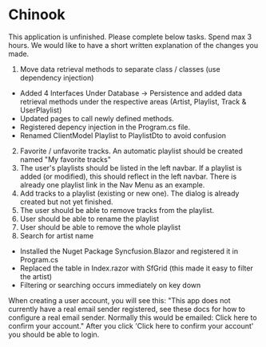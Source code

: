 # Chinook

This application is unfinished. Please complete below tasks. Spend max 3 hours. We would like to have a short written explanation of the changes you made.

1. Move data retrieval methods to separate class / classes (use dependency injection)

* Added 4 Interfaces Under Database -> Persistence and added data retrieval methods under the respective areas (Artist, Playlist, Track & UserPlaylist)
* Updated pages to call newly defined methods.
* Registered depency injection in the Program.cs file.
* Renamed ClientModel Playlist to PlaylistDto to avoid confusion

2. Favorite / unfavorite tracks. An automatic playlist should be created named "My favorite tracks"
4. The user's playlists should be listed in the left navbar. If a playlist is added (or modified), this should reflect in the left navbar. There is already one playlist link in the Nav Menu as an example.
3. Add tracks to a playlist (existing or new one). The dialog is already created but not yet finished.
5. The user should be able to remove tracks from the playlist.
6. User should be able to rename the playlist
6. User should be able to remove the whole playlist
7. Search for artist name

* Installed the Nuget Package Syncfusion.Blazor and registered it in Program.cs
* Replaced the table in Index.razor with SfGrid (this made it easy to filter the artist)
* Filtering or searching occurs immediately on key down 


When creating a user account, you will see this:
"This app does not currently have a real email sender registered, see these docs for how to configure a real email sender. Normally this would be emailed: Click here to confirm your account."
After you click 'Click here to confirm your account' you should be able to login.
